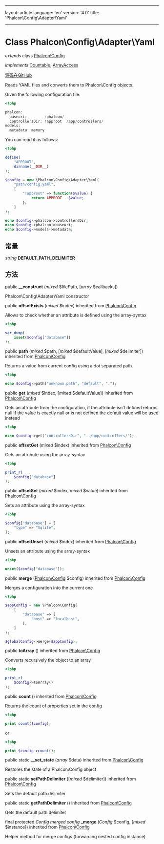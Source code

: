 * * *

layout: article language: 'en' version: '4.0' title: 'Phalcon\Config\Adapter\Yaml'

* * *

# Class **Phalcon\Config\Adapter\Yaml**

*extends* class [Phalcon\Config](Phalcon_Config)

*implements* [Countable](https://php.net/manual/en/class.countable.php), [ArrayAccess](https://php.net/manual/en/class.arrayaccess.php)

<a href="https://github.com/phalcon/cphalcon/tree/v4.0.0/phalcon/config/adapter/yaml.zep" class="btn btn-default btn-sm">源码在GitHub</a>

Reads YAML files and converts them to Phalcon\Config objects.

Given the following configuration file:

```php
<?php

phalcon:
  baseuri:        /phalcon/
  controllersDir: !approot  /app/controllers/
models:
  metadata: memory

```

You can read it as follows:

```php
<?php

define(
    "APPROOT",
    dirname(__DIR__)
);

$config = new \Phalcon\Config\Adapter\Yaml(
    "path/config.yaml",
    [
        "!approot" => function($value) {
            return APPROOT . $value;
        },
    ]
);

echo $config->phalcon->controllersDir;
echo $config->phalcon->baseuri;
echo $config->models->metadata;

```

## 常量

*string* **DEFAULT_PATH_DELIMITER**

## 方法

public **__construct** (*mixed* $filePath, [*array* $callbacks])

Phalcon\Config\Adapter\Yaml constructor

public **offsetExists** (*mixed* $index) inherited from [Phalcon\Config](Phalcon_Config)

Allows to check whether an attribute is defined using the array-syntax

```php
<?php

var_dump(
    isset($config["database"])
);

```

public **path** (*mixed* $path, [*mixed* $defaultValue], [*mixed* $delimiter]) inherited from [Phalcon\Config](Phalcon_Config)

Returns a value from current config using a dot separated path.

```php
<?php

echo $config->path("unknown.path", "default", ".");

```

public **get** (*mixed* $index, [*mixed* $defaultValue]) inherited from [Phalcon\Config](Phalcon_Config)

Gets an attribute from the configuration, if the attribute isn't defined returns null If the value is exactly null or is not defined the default value will be used instead

```php
<?php

echo $config->get("controllersDir", "../app/controllers/");

```

public **offsetGet** (*mixed* $index) inherited from [Phalcon\Config](Phalcon_Config)

Gets an attribute using the array-syntax

```php
<?php

print_r(
    $config["database"]
);

```

public **offsetSet** (*mixed* $index, *mixed* $value) inherited from [Phalcon\Config](Phalcon_Config)

Sets an attribute using the array-syntax

```php
<?php

$config["database"] = [
    "type" => "Sqlite",
];

```

public **offsetUnset** (*mixed* $index) inherited from [Phalcon\Config](Phalcon_Config)

Unsets an attribute using the array-syntax

```php
<?php

unset($config["database"]);

```

public **merge** ([Phalcon\Config](Phalcon_Config) $config) inherited from [Phalcon\Config](Phalcon_Config)

Merges a configuration into the current one

```php
<?php

$appConfig = new \Phalcon\Config(
    [
        "database" => [
            "host" => "localhost",
        ],
    ]
);

$globalConfig->merge($appConfig);

```

public **toArray** () inherited from [Phalcon\Config](Phalcon_Config)

Converts recursively the object to an array

```php
<?php

print_r(
    $config->toArray()
);

```

public **count** () inherited from [Phalcon\Config](Phalcon_Config)

Returns the count of properties set in the config

```php
<?php

print count($config);

```

or

```php
<?php

print $config->count();

```

public static **__set_state** (*array* $data) inherited from [Phalcon\Config](Phalcon_Config)

Restores the state of a Phalcon\Config object

public static **setPathDelimiter** ([*mixed* $delimiter]) inherited from [Phalcon\Config](Phalcon_Config)

Sets the default path delimiter

public static **getPathDelimiter** () inherited from [Phalcon\Config](Phalcon_Config)

Gets the default path delimiter

final protected *Config merged config* **_merge** (*Config* $config, [*mixed* $instance]) inherited from [Phalcon\Config](Phalcon_Config)

Helper method for merge configs (forwarding nested config instance)